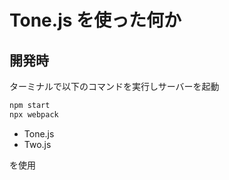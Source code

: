 # Tone.js を使った何か

## 開発時

ターミナルで以下のコマンドを実行しサーバーを起動

```bash
npm start
npx webpack
```


- Tone.js
- Two.js

を使用



